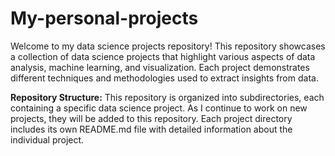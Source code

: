 # My-personal-projects
Welcome to my data science projects repository! This repository showcases a collection of data science projects that highlight various aspects of data analysis, machine learning, and visualization. Each project demonstrates different techniques and methodologies used to extract insights from data.

**Repository Structure:**
This repository is organized into subdirectories, each containing a specific data science project. As I continue to work on new projects, they will be added to this repository. Each project directory includes its own README.md file with detailed information about the individual project.
